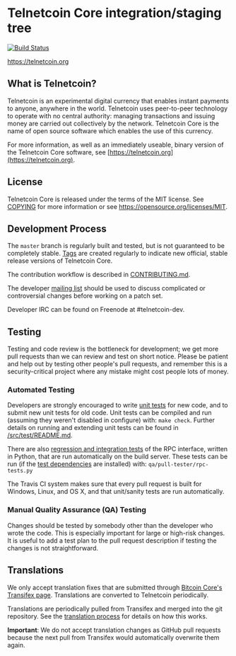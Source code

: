 Telnetcoin Core integration/staging tree
=====================================

[![Build Status](https://travis-ci.org/telnetcoin-project/telnetcoin.svg?branch=master)](https://travis-ci.org/telnetcoin-project/telnetcoin)

https://telnetcoin.org

What is Telnetcoin?
----------------

Telnetcoin is an experimental digital currency that enables instant payments to
anyone, anywhere in the world. Telnetcoin uses peer-to-peer technology to operate
with no central authority: managing transactions and issuing money are carried
out collectively by the network. Telnetcoin Core is the name of open source
software which enables the use of this currency.

For more information, as well as an immediately useable, binary version of
the Telnetcoin Core software, see [https://telnetcoin.org](https://telnetcoin.org).

License
-------

Telnetcoin Core is released under the terms of the MIT license. See [COPYING](COPYING) for more
information or see https://opensource.org/licenses/MIT.

Development Process
-------------------

The `master` branch is regularly built and tested, but is not guaranteed to be
completely stable. [Tags](https://github.com/telnetcoin-project/telnetcoin/tags) are created
regularly to indicate new official, stable release versions of Telnetcoin Core.

The contribution workflow is described in [CONTRIBUTING.md](CONTRIBUTING.md).

The developer [mailing list](https://groups.google.com/forum/#!forum/telnetcoin-dev)
should be used to discuss complicated or controversial changes before working
on a patch set.

Developer IRC can be found on Freenode at #telnetcoin-dev.

Testing
-------

Testing and code review is the bottleneck for development; we get more pull
requests than we can review and test on short notice. Please be patient and help out by testing
other people's pull requests, and remember this is a security-critical project where any mistake might cost people
lots of money.

### Automated Testing

Developers are strongly encouraged to write [unit tests](src/test/README.md) for new code, and to
submit new unit tests for old code. Unit tests can be compiled and run
(assuming they weren't disabled in configure) with: `make check`. Further details on running
and extending unit tests can be found in [/src/test/README.md](/src/test/README.md).

There are also [regression and integration tests](/qa) of the RPC interface, written
in Python, that are run automatically on the build server.
These tests can be run (if the [test dependencies](/qa) are installed) with: `qa/pull-tester/rpc-tests.py`

The Travis CI system makes sure that every pull request is built for Windows, Linux, and OS X, and that unit/sanity tests are run automatically.

### Manual Quality Assurance (QA) Testing

Changes should be tested by somebody other than the developer who wrote the
code. This is especially important for large or high-risk changes. It is useful
to add a test plan to the pull request description if testing the changes is
not straightforward.

Translations
------------

We only accept translation fixes that are submitted through [Bitcoin Core's Transifex page](https://www.transifex.com/projects/p/bitcoin/).
Translations are converted to Telnetcoin periodically.

Translations are periodically pulled from Transifex and merged into the git repository. See the
[translation process](doc/translation_process.md) for details on how this works.

**Important**: We do not accept translation changes as GitHub pull requests because the next
pull from Transifex would automatically overwrite them again.
